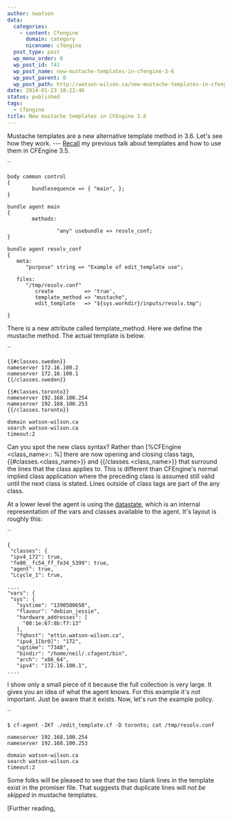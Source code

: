 ```yaml
---
author: nwatson
data:
  categories:
    - content: Cfengine
      domain: category
      nicename: cfengine
  post_type: post
  wp_menu_order: 0
  wp_post_id: 741
  wp_post_name: new-mustache-templates-in-cfengine-3-6
  wp_post_parent: 0
  wp_post_path: http://watson-wilson.ca/new-mustache-templates-in-cfengine-3-6/
date: 2014-01-23 18:22:46
status: published
tags:
  - Cfengine
title: New mustache templates in CFEngine 3.6
---
```



Mustache templates are a new alternative template method in 3.6. Let's
see how they work. --- [Recall](http://watson-wilson.ca/template-configuration-files-using-cfengine/)
my previous talk about templates and how to use them in CFEngine 3.5.

``

    body common control
    {
            bundlesequence => { "main", };
    }
    
    bundle agent main
    {
            methods:
    
                    "any" usebundle => resolv_conf;
    }
    
    bundle agent resolv_conf 
    {
       meta:
          "purpose" string => "Example of edit_template use";
    
       files:
          "/tmp/resolv.conf"
             create          => 'true',
             template_method => "mustache",
             edit_template   => "${sys.workdir}/inputs/resolv.tmp";
    
    }

There is a new attribute called template_method. Here we define the
mustache method. The actual template is below.

``

    {{#classes.sweden}}
    nameserver 172.16.100.2
    nameserver 172.16.100.1
    {{/classes.sweden}}
    
    {{#classes.toronto}}
    nameserver 192.168.100.254
    nameserver 192.168.100.253
    {{/classes.toronto}}
    
    domain watson-wilson.ca
    search watson-wilson.ca
    timeout:2

Can you spot the new class syntax? Rather than [%CFEngine
<class_name>:: %] there are now opening and closing class tags,
{{#classes.<class_name>}} and {{/classes.<class_name>}} that surround
the lines that the class applies to. This is different than CFEngine's
normal implied class application where the preceding class is assumed
still valid until the next class is stated. Lines outside of class tags
are part of the any class.

At a lower level the agent is using the [datastate](https://cfengine.com/docs/master/reference-functions-datastate.html),
which is an internal representation of the vars and classes available
to the agent. It's layout is roughly this:

``

    {
     "classes": {
     "ipv4_172": true,
     "fe80__fc54_ff_fe34_5399": true,
     "agent": true,
     "Lcycle_1": true,
    
    ....
    "vars": {
     "sys": {
       "systime": "1390500650",
       "flavour": "debian_jessie",
       "hardware_addresses": [
         "00:1e:67:8b:f7:13"
       ],
       "fqhost": "ettin.watson-wilson.ca",
       "ipv4_1[br0]": "172",
       "uptime": "7348",
       "bindir": "/home/neil/.cfagent/bin",
       "arch": "x86_64",
       "ipv4": "172.16.100.1",
    ....

I show only a small piece of it because the full collection is very
large. It gives you an idea of what the agent knows. For this example
it's not important. Just be aware that it exists. Now, let's run the
example policy.

``

    $ cf-agent -IKf ./edit_template.cf -D toronto; cat /tmp/resolv.conf 
    
    nameserver 192.168.100.254
    nameserver 192.168.100.253
    
    domain watson-wilson.ca
    search watson-wilson.ca
    timeout:2

Some folks will be pleased to see that the two blank lines in the
template exist in the promiser file. That suggests that duplicate lines
will *not be skipped* in mustache templates.

[Further reading[.](https://cfengine.com/docs/master/reference-promise-types-files.html#edit_template)
